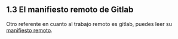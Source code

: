 ## 1.3 El manifiesto remoto de Gitlab

Otro referente en cuanto al trabajo remoto es gitlab, puedes leer su
[manifiesto
remoto](https://about.gitlab.com/company/culture/all-remote/guide/).

